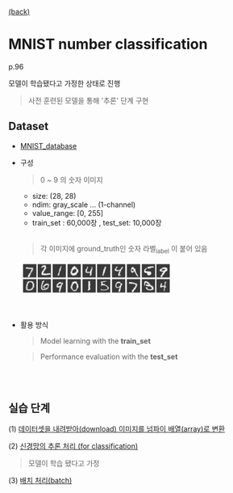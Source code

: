 [ (back) ](https://github.com/DoranLyong/DL_coding_master/tree/master/Self_tutorial/2_inference)

# MNIST number classification 

p.96 <br/>

모델이 학습됐다고 가정한 상태로 진행 
> 사전 훈련된 모델을 통해 '추론' 단계 구현 


## Dataset
* [MNIST_database](http://yann.lecun.com/exdb/mnist/)

* 구성 
    > 0 ~ 9 의 숫자 이미지 <br/>
    * size: (28, 28) <br/>
    * ndim: gray_scale ... (1-channel)<br/>
    * value_range: [0, 255] <br/>
    * train_set : 60,000장 , test_set: 10,000장  <br/>
    <br/>

    > 각 이미지에 ground_truth인 숫자 라벨<sub>label</sub> 이 붙어 있음


    <img src="./fig_3-24.png" width=300>

<br/>

* 활용 방식 
    > Model learning with the <b>train_set </b>

    > Performance evaluation with the <b>test_set  </b>

<br/> <br/>


## 실습 단계 
(1) [데이터셋을 내려받아(download) 이미지를 넘파이 배열(array)로 변환](https://github.com/DoranLyong/DL_coding_master/tree/master/Self_tutorial/2_inference/MNIST_classify/1_data_process)

(2) [신경망의 추론 처리 (for classification)](https://github.com/DoranLyong/DL_coding_master/tree/master/Self_tutorial/2_inference/MNIST_classify/2_classify_network)
> 모델이 학습 됐다고 가정  

(3) [배치 처리(batch)](https://github.com/DoranLyong/DL_coding_master/tree/master/Self_tutorial/2_inference/MNIST_classify/3_batch_process)
